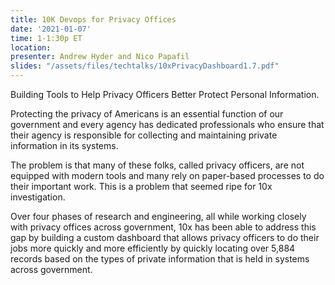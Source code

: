 ```yaml
---
title: 10K Devops for Privacy Offices
date: '2021-01-07'
time: 1-1:30p ET
location:
presenter: Andrew Hyder and Nico Papafil
slides: "/assets/files/techtalks/10xPrivacyDashboard1.7.pdf"
---
```


Building Tools to Help Privacy Officers Better Protect Personal Information.

Protecting the privacy of Americans is an essential function of our government and every agency has dedicated professionals who ensure that their agency is responsible for collecting and maintaining private information in its systems.

The problem is that many of these folks, called privacy officers, are not equipped with modern tools and many rely on paper-based processes to do their important work. This is a problem that seemed ripe for 10x investigation.

Over four phases of research and engineering, all while working closely with privacy offices across government, 10x has been able to address this gap by building a custom dashboard that allows privacy officers to do their jobs more quickly and more efficiently by quickly locating over 5,884 records based on the types of private information that is held in systems across government.
